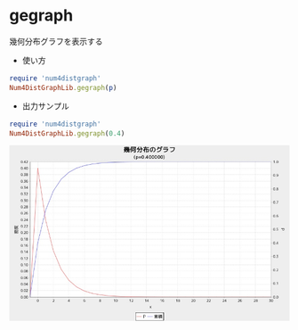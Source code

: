 gegraph
=======
幾何分布グラフを表示する

* 使い方

```ruby
require 'num4distgraph'
Num4DistGraphLib.gegraph(p)
```

* 出力サンプル

```ruby
require 'num4distgraph'
Num4DistGraphLib.gegraph(0.4)
```
![gegraph](images/geGraph.jpg)


